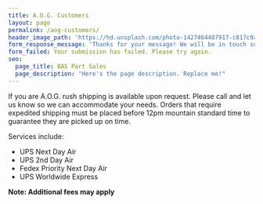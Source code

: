 ```yaml
---
title: A.O.G. Customers
layout: page
permalink: /aog-customers/
header_image_path: 'https://hd.unsplash.com/photo-1427464407917-c817c9a0a6f6'
form_response_message: 'Thanks for your message! We will be in touch soon.'
form_failed: Your submission has failed. Please try again.
seo:
  page_title: BAS Part Sales
  page_description: "Here's the page description. Replace me!"
---
```



If you are A.O.G. rush shipping is available upon request. Please call and let us know so we can accommodate your needs. Orders that require expedited shipping must be placed before 12pm mountain standard time to guarantee they are picked up on time.

Services include:

* UPS Next Day Air
* UPS 2nd Day Air
* Fedex Priority Next Day Air
* UPS Worldwide Express


**Note: Additional fees may apply**